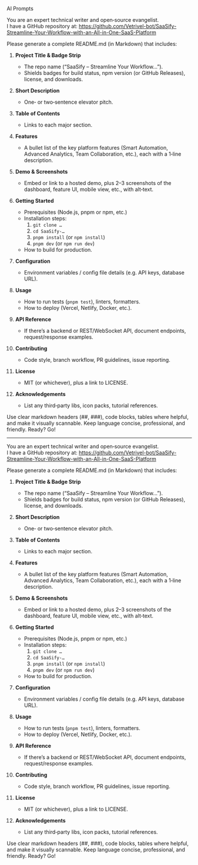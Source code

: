 AI Prompts

You are an expert technical writer and open‑source evangelist.  
I have a GitHub repository at:
https://github.com/Vetrivel-bot/SaaSify-Streamline-Your-Workflow-with-an-All-in-One-SaaS-Platform

Please generate a complete README.md (in Markdown) that includes:

1. **Project Title & Badge Strip**  
   - The repo name (“SaaSify – Streamline Your Workflow…”).  
   - Shields badges for build status, npm version (or GitHub Releases), license, and downloads.

2. **Short Description**  
   - One‑ or two‑sentence elevator pitch.

3. **Table of Contents**  
   - Links to each major section.

4. **Features**  
   - A bullet list of the key platform features (Smart Automation, Advanced Analytics, Team Collaboration, etc.), each with a 1‑line description.

5. **Demo & Screenshots**  
   - Embed or link to a hosted demo, plus 2–3 screenshots of the dashboard, feature UI, mobile view, etc., with alt‑text.

6. **Getting Started**  
   - Prerequisites (Node.js, pnpm or npm, etc.)  
   - Installation steps:
     1. `git clone …`
     2. `cd SaaSify-…`
     3. `pnpm install` (or `npm install`)
     4. `pnpm dev` (or `npm run dev`)
   - How to build for production.

7. **Configuration**  
   - Environment variables / config file details (e.g. API keys, database URL).

8. **Usage**  
   - How to run tests (`pnpm test`), linters, formatters.  
   - How to deploy (Vercel, Netlify, Docker, etc.).

9. **API Reference**  
   - If there’s a backend or REST/WebSocket API, document endpoints, request/response examples.

10. **Contributing**  
    - Code style, branch workflow, PR guidelines, issue reporting.

11. **License**  
    - MIT (or whichever), plus a link to LICENSE.

12. **Acknowledgements**  
    - List any third‑party libs, icon packs, tutorial references.

Use clear markdown headers (##, ###), code blocks, tables where helpful, and make it visually scannable. Keep language concise, professional, and friendly. Ready? Go!

____________________________________________________________________________________________________________________________________________________________________________________________________

You are an expert technical writer and open‑source evangelist.  
I have a GitHub repository at:
https://github.com/Vetrivel-bot/SaaSify-Streamline-Your-Workflow-with-an-All-in-One-SaaS-Platform

Please generate a complete README.md (in Markdown) that includes:

1. **Project Title & Badge Strip**  
   - The repo name (“SaaSify – Streamline Your Workflow…”).  
   - Shields badges for build status, npm version (or GitHub Releases), license, and downloads.

2. **Short Description**  
   - One‑ or two‑sentence elevator pitch.

3. **Table of Contents**  
   - Links to each major section.

4. **Features**  
   - A bullet list of the key platform features (Smart Automation, Advanced Analytics, Team Collaboration, etc.), each with a 1‑line description.

5. **Demo & Screenshots**  
   - Embed or link to a hosted demo, plus 2–3 screenshots of the dashboard, feature UI, mobile view, etc., with alt‑text.

6. **Getting Started**  
   - Prerequisites (Node.js, pnpm or npm, etc.)  
   - Installation steps:
     1. `git clone …`
     2. `cd SaaSify-…`
     3. `pnpm install` (or `npm install`)
     4. `pnpm dev` (or `npm run dev`)
   - How to build for production.

7. **Configuration**  
   - Environment variables / config file details (e.g. API keys, database URL).

8. **Usage**  
   - How to run tests (`pnpm test`), linters, formatters.  
   - How to deploy (Vercel, Netlify, Docker, etc.).

9. **API Reference**  
   - If there’s a backend or REST/WebSocket API, document endpoints, request/response examples.

10. **Contributing**  
    - Code style, branch workflow, PR guidelines, issue reporting.

11. **License**  
    - MIT (or whichever), plus a link to LICENSE.

12. **Acknowledgements**  
    - List any third‑party libs, icon packs, tutorial references.

Use clear markdown headers (##, ###), code blocks, tables where helpful, and make it visually scannable. Keep language concise, professional, and friendly. Ready? Go!
